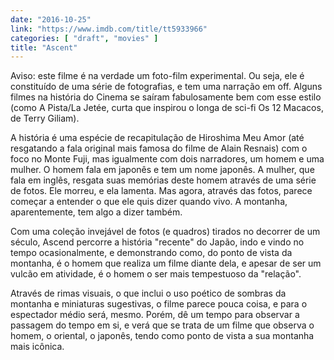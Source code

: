 ```yaml
---
date: "2016-10-25"
link: "https://www.imdb.com/title/tt5933966"
categories: [ "draft", "movies" ]
title: "Ascent"
---
```

Aviso: este filme é na verdade um foto-film experimental. Ou seja, ele é constituído de uma série de fotografias, e tem uma narração em off. Alguns filmes na história do Cinema se saíram fabulosamente bem com esse estilo (como A Pista/La Jetée, curta que inspirou o longa de sci-fi Os 12 Macacos, de Terry Giliam).

A história é uma espécie de recapitulação de Hiroshima Meu Amor (até resgatando a fala original mais famosa do filme de Alain Resnais) com o foco no Monte Fuji, mas igualmente com dois narradores, um homem e uma mulher. O homem fala em japonês e tem um nome japonês. A mulher, que fala em inglês, resgata suas memórias deste homem através de uma série de fotos. Ele morreu, e ela lamenta. Mas agora, através das fotos, parece começar a entender o que ele quis dizer quando vivo. A montanha, aparentemente, tem algo a dizer também.

Com uma coleção invejável de fotos (e quadros) tirados no decorrer de um século, Ascend percorre a história "recente" do Japão, indo e vindo no tempo ocasionalmente, e demonstrando como, do ponto de vista da montanha, é o homem que realiza um filme diante dela, e apesar de ser um vulcão em atividade, é o homem o ser mais tempestuoso da "relação".

Através de rimas visuais, o que inclui o uso poético de sombras da montanha e miniaturas sugestivas, o filme parece pouca coisa, e para o espectador médio será, mesmo. Porém, dê um tempo para observar a passagem do tempo em si, e verá que se trata de um filme que observa o homem, o oriental, o japonês, tendo como ponto de vista a sua montanha mais icônica.
